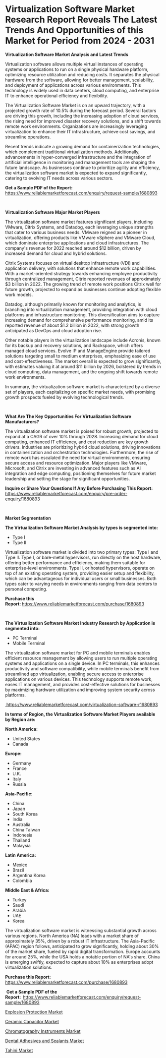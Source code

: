 <p><h1>Virtualization Software Market Research Report Reveals The Latest Trends And Opportunities of this Market for Period from 2024 - 2031</h1></p><p><strong>Virtualization Software Market Analysis and Latest Trends</strong></p>
<p><p>Virtualization software allows multiple virtual instances of operating systems or applications to run on a single physical hardware platform, optimizing resource utilization and reducing costs. It separates the physical hardware from the software, allowing for better management, scalability, and deployment of applications across various environments. This technology is widely used in data centers, cloud computing, and enterprise IT to enhance operational efficiency and flexibility.</p><p>The Virtualization Software Market is on an upward trajectory, with a projected growth rate of 10.5% during the forecast period. Several factors are driving this growth, including the increasing adoption of cloud services, the rising need for improved disaster recovery solutions, and a shift towards remote work environments. Organizations are increasingly leveraging virtualization to enhance their IT infrastructure, achieve cost savings, and streamline operations. </p><p>Recent trends indicate a growing demand for containerization technologies, which complement traditional virtualization methods. Additionally, advancements in hyper-converged infrastructure and the integration of artificial intelligence in monitoring and management tools are shaping the future landscape. As businesses continue to prioritize agility and efficiency, the virtualization software market is expected to expand significantly, catering to evolving IT needs across various sectors.</p></p>
<p><strong>Get a Sample PDF of the Report:&nbsp;</strong> <a href="https://www.reliablemarketforecast.com/enquiry/request-sample/1680893?utm_campaign=1743&utm_medium=2&utm_source=Github&utm_content=ia&utm_term=16122024&utm_id=virtualization-software">https://www.reliablemarketforecast.com/enquiry/request-sample/1680893</a></p>
<p>&nbsp;</p>
<p><strong>Virtualization Software Major Market Players</strong></p>
<p><p>The virtualization software market features significant players, including VMware, Citrix Systems, and Datadog, each leveraging unique strengths that cater to various business needs. VMware reigned as a pioneer in virtualization, offering products like VMware vSphere and VMware Cloud, which dominate enterprise applications and cloud infrastructures. The company's revenue for 2022 reached around $12 billion, driven by increased demand for cloud and hybrid solutions.</p><p>Citrix Systems focuses on virtual desktop infrastructure (VDI) and application delivery, with solutions that enhance remote work capabilities. With a market-oriented strategy towards enhancing employee productivity through centralized management, Citrix reported revenues of approximately $3 billion in 2022. The growing trend of remote work positions Citrix well for future growth, projected to expand as businesses continue adopting flexible work models.</p><p>Datadog, although primarily known for monitoring and analytics, is branching into virtualization management, providing integration with cloud platforms and infrastructure monitoring. This diversification aims to capture increasing demand for comprehensive performance monitoring, amid its reported revenue of about $1.2 billion in 2022, with strong growth anticipated as DevOps and cloud adoption rise.</p><p>Other notable players in the virtualization landscape include Acronis, known for its backup and recovery solutions, and Rackspace, which offers managed cloud services. Evolve IP and ManageEngine provide tailored solutions targeting small to medium enterprises, emphasizing ease of use and cost-effectiveness. The market overall is expected to grow significantly, with estimates valuing it at around $11 billion by 2026, bolstered by trends in cloud computing, data management, and the ongoing shift towards remote work environments.</p><p>In summary, the virtualization software market is characterized by a diverse set of players, each capitalizing on specific market needs, with promising growth prospects fueled by evolving technological trends.</p></p>
<p>&nbsp;</p>
<p><strong>What Are The Key Opportunities For Virtualization Software Manufacturers?</strong></p>
<p><p>The virtualization software market is poised for robust growth, projected to expand at a CAGR of over 10% through 2028. Increasing demand for cloud computing, enhanced IT efficiency, and cost reduction are key growth drivers. Industries are prioritizing hybrid cloud solutions, driving innovations in containerization and orchestration technologies. Furthermore, the rise of remote work has escalated the need for virtual environments, ensuring secure access and resource optimization. Major players like VMware, Microsoft, and Citrix are investing in advanced features such as AI integration and edge computing, positioning themselves for future market leadership and setting the stage for significant opportunities.</p></p>
<p><strong>Inquire or Share Your Questions If Any Before Purchasing This Report:</strong> <a href="https://www.reliablemarketforecast.com/enquiry/pre-order-enquiry/1680893?utm_campaign=1743&utm_medium=2&utm_source=Github&utm_content=ia&utm_term=16122024&utm_id=virtualization-software">https://www.reliablemarketforecast.com/enquiry/pre-order-enquiry/1680893</a></p>
<p>&nbsp;</p>
<p><strong>Market Segmentation</strong></p>
<p><strong>The Virtualization Software Market Analysis by types is segmented into:</strong></p>
<p><ul><li>Type I</li><li>Type II</li></ul></p>
<p><p>Virtualization software market is divided into two primary types: Type I and Type II. Type I, or bare-metal hypervisors, run directly on the host hardware, offering better performance and efficiency, making them suitable for enterprise-level environments. Type II, or hosted hypervisors, operate on top of an existing operating system, providing easier setup and flexibility, which can be advantageous for individual users or small businesses. Both types cater to varying needs in environments ranging from data centers to personal computing.</p></p>
<p><strong>Purchase this Report:&nbsp;</strong><a href="https://www.reliablemarketforecast.com/purchase/1680893?utm_campaign=1743&utm_medium=2&utm_source=Github&utm_content=ia&utm_term=16122024&utm_id=virtualization-software">https://www.reliablemarketforecast.com/purchase/1680893</a></p>
<p>&nbsp;</p>
<p><strong>The Virtualization Software Market Industry Research by Application is segmented into:</strong></p>
<p><ul><li>PC Terminal</li><li>Mobile Terminal</li></ul></p>
<p><p>The virtualization software market for PC and mobile terminals enables efficient resource management by allowing users to run multiple operating systems and applications on a single device. In PC terminals, this enhances productivity and software compatibility, while mobile terminals benefit from streamlined app virtualization, enabling secure access to enterprise applications on various devices. This technology supports remote work, eases IT management, and provides cost-effective solutions for businesses by maximizing hardware utilization and improving system security across platforms.</p></p>
<p><a href="https://www.reliablemarketforecast.com/virtualization-software-r1680893?utm_campaign=1743&utm_medium=2&utm_source=Github&utm_content=ia&utm_term=16122024&utm_id=virtualization-software">&nbsp;https://www.reliablemarketforecast.com/virtualization-software-r1680893</a></p>
<p><strong>In terms of Region, the Virtualization Software Market Players available by Region are:</strong></p>
<p>
    <p> <strong> North America: </strong>
        <ul>
            <li>United States</li>
            <li>Canada</li>
        </ul>
        </p> 
    <p> <strong> Europe: </strong>
        <ul>
            <li>Germany</li>
            <li>France</li>
            <li>U.K.</li>
            <li>Italy</li>
            <li>Russia</li>
        </ul>
        </p> 
    <p> <strong> Asia-Pacific: </strong>
        <ul>
            <li>China</li>
            <li>Japan</li>
            <li>South Korea</li>
            <li>India</li>
            <li>Australia</li>
            <li>China Taiwan</li>
            <li>Indonesia</li>
            <li>Thailand</li>
            <li>Malaysia</li>
        </ul>
        </p> 
    <p> <strong> Latin America: </strong>
        <ul>
            <li>Mexico</li>
            <li>Brazil</li>
            <li>Argentina Korea</li>
            <li>Colombia</li>
        </ul>
        </p> 
    <p> <strong> Middle East & Africa: </strong>
        <ul>
            <li>Turkey</li>
            <li>Saudi</li>
            <li>Arabia</li>
            <li>UAE</li>
            <li>Korea</li>
        </ul>
    </p>
    </p>
<p><p>The virtualization software market is witnessing substantial growth across various regions. North America (NA) leads with a market share of approximately 35%, driven by a robust IT infrastructure. The Asia-Pacific (APAC) region follows, anticipated to grow significantly, holding about 30% of the market share, fueled by rapid digital transformation. Europe accounts for around 25%, while the USA holds a notable portion of NA's share. China is emerging swiftly, expected to capture about 10% as enterprises adopt virtualization solutions.</p></p>
<p><strong>Purchase this Report: </strong><a href="https://www.reliablemarketforecast.com/purchase/1680893?utm_campaign=1743&utm_medium=2&utm_source=Github&utm_content=ia&utm_term=16122024&utm_id=virtualization-software">https://www.reliablemarketforecast.com/purchase/1680893</a></p>
<p>&nbsp;<strong>Get a Sample PDF of the Report:&nbsp;&nbsp;</strong><a href="https://www.reliablemarketforecast.com/enquiry/request-sample/1680893?utm_campaign=1743&utm_medium=2&utm_source=Github&utm_content=ia&utm_term=16122024&utm_id=virtualization-software">https://www.reliablemarketforecast.com/enquiry/request-sample/1680893</a></p>
<p><strong></strong></p>
<p><p><a href="https://www.linkedin.com/pulse/unlocking-insights-explosion-protection-market-2024-2031-72-uflxf?utm_campaign=1743&utm_medium=2&utm_source=Github&utm_content=ia&utm_term=16122024&utm_id=virtualization-software">Explosion Protection Market</a></p><p><a href="https://www.linkedin.com/pulse/comprehensive-growth-study-ceramic-capacitor-market-cagr-u0joe?utm_campaign=1743&utm_medium=2&utm_source=Github&utm_content=ia&utm_term=16122024&utm_id=virtualization-software">Ceramic Capacitor Market</a></p><p><a href="https://www.linkedin.com/pulse/chromatography-instruments-market-report-mines-projected-0pkdf?utm_campaign=1743&utm_medium=2&utm_source=Github&utm_content=ia&utm_term=16122024&utm_id=virtualization-software">Chromatography Instruments Market</a></p><p><a href="https://www.linkedin.com/pulse/insightful-dental-adhesives-sealants-market-analysis-recent-btwrc?utm_campaign=1743&utm_medium=2&utm_source=Github&utm_content=ia&utm_term=16122024&utm_id=virtualization-software">Dental Adhesives and Sealants Market</a></p><p><a href="https://www.linkedin.com/pulse/in-depth-review-tahini-market-size-segmentation-88-cagr-projection-n6sve?utm_campaign=1743&utm_medium=2&utm_source=Github&utm_content=ia&utm_term=16122024&utm_id=virtualization-software">Tahini Market</a></p></p>